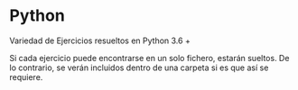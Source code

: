 # Python
Variedad de Ejercicios resueltos en Python 3.6 +

Si cada ejercicio puede encontrarse en un solo fichero, estarán sueltos. De lo contrario, se verán incluidos dentro de una carpeta
si es que así se requiere.
